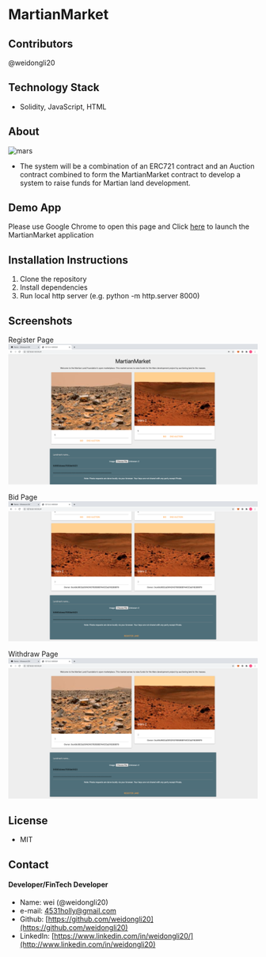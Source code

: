 # MartianMarket

## Contributors

@weidongli20

## Technology Stack

- Solidity, JavaScript, HTML

## About

![mars](https://image.shutterstock.com/image-photo/silhouette-astronaut-standing-on-rocky-600w-1049625047.jpg)

- The system will be a combination of an ERC721 contract and an Auction contract combined to form the MartianMarket contract to develop a system to raise funds for Martian land development.

## Demo App

Please use Google Chrome to open this page and Click [here](https://weidongli20.github.io/martian-market/frontend/index.html) to launch the MartianMarket application

## Installation Instructions

1. Clone the repository
2. Install dependencies
3. Run local http server (e.g. python -m http.server 8000)

## Screenshots

Register Page
![shot1](./Images/shot-1.png)

Bid Page
![shot2](./Images/shot-2.png)

Withdraw Page
![shot3](./Images/shot-3.png)

## License

- MIT

## Contact

#### Developer/FinTech Developer

- Name: wei (@weidongli20)
- e-mail: 4531holly@gmail.com
- Github: [https://github.com/weidongli20](https://github.com/weidongli20)
- LinkedIn: [https://www.linkedin.com/in/weidongli20/](http://www.linkedin.com/in/weidongli20)
